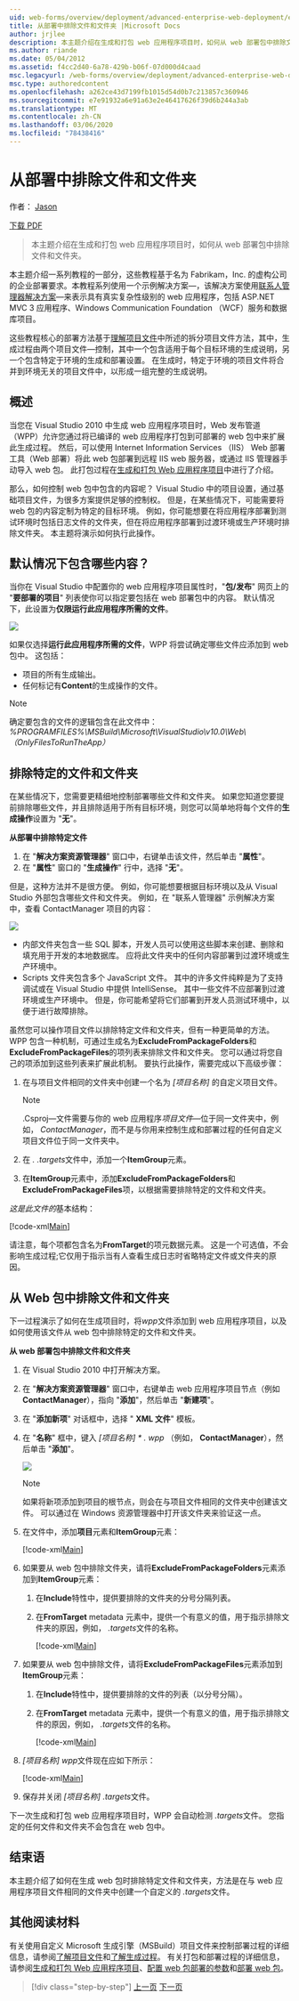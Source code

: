 ```yaml
---
uid: web-forms/overview/deployment/advanced-enterprise-web-deployment/excluding-files-and-folders-from-deployment
title: 从部署中排除文件和文件夹 |Microsoft Docs
author: jrjlee
description: 本主题介绍在生成和打包 web 应用程序项目时，如何从 web 部署包中排除文件和文件夹。
ms.author: riande
ms.date: 05/04/2012
ms.assetid: f4cc2d40-6a78-429b-b06f-07d000d4caad
msc.legacyurl: /web-forms/overview/deployment/advanced-enterprise-web-deployment/excluding-files-and-folders-from-deployment
msc.type: authoredcontent
ms.openlocfilehash: a262ce43d7199fb1015d54d0b7c213857c360946
ms.sourcegitcommit: e7e91932a6e91a63e2e46417626f39d6b244a3ab
ms.translationtype: MT
ms.contentlocale: zh-CN
ms.lasthandoff: 03/06/2020
ms.locfileid: "78438416"
---
```

# <a name="excluding-files-and-folders-from-deployment"></a>从部署中排除文件和文件夹

作者： [Jason](https://github.com/jrjlee)

[下载 PDF](https://msdnshared.blob.core.windows.net/media/MSDNBlogsFS/prod.evol.blogs.msdn.com/CommunityServer.Blogs.Components.WeblogFiles/00/00/00/63/56/8130.DeployingWebAppsInEnterpriseScenarios.pdf)

> 本主题介绍在生成和打包 web 应用程序项目时，如何从 web 部署包中排除文件和文件夹。

本主题介绍一系列教程的一部分，这些教程基于名为 Fabrikam，Inc. 的虚构公司的企业部署要求。本教程系列使用一个示例解决方案&#x2014;，该解决方案使用[联系人管理器解决方案](../web-deployment-in-the-enterprise/the-contact-manager-solution.md)&#x2014;来表示具有真实复杂性级别的 web 应用程序，包括 ASP.NET MVC 3 应用程序、Windows Communication Foundation （WCF）服务和数据库项目。

这些教程核心的部署方法基于[理解项目文件](../web-deployment-in-the-enterprise/understanding-the-project-file.md)中所述的拆分项目文件方法，其中，生成过程由两个项目文件&#x2014;控制，其中一个包含适用于每个目标环境的生成说明，另一个包含特定于环境的生成和部署设置。 在生成时，特定于环境的项目文件将合并到环境无关的项目文件中，以形成一组完整的生成说明。

## <a name="overview"></a>概述

当您在 Visual Studio 2010 中生成 web 应用程序项目时，Web 发布管道（WPP）允许您通过将已编译的 web 应用程序打包到可部署的 web 包中来扩展此生成过程。 然后，可以使用 Internet Information Services （IIS） Web 部署工具（Web 部署）将此 web 包部署到远程 IIS web 服务器，或通过 IIS 管理器手动导入 web 包。 此打包过程在[生成和打包 Web 应用程序项目](../web-deployment-in-the-enterprise/building-and-packaging-web-application-projects.md)中进行了介绍。

那么，如何控制 web 包中包含的内容呢？ Visual Studio 中的项目设置，通过基础项目文件，为很多方案提供足够的控制权。 但是，在某些情况下，可能需要将 web 包的内容定制为特定的目标环境。 例如，你可能想要在将应用程序部署到测试环境时包括日志文件的文件夹，但在将应用程序部署到过渡环境或生产环境时排除文件夹。 本主题将演示如何执行此操作。

## <a name="what-gets-included-by-default"></a>默认情况下包含哪些内容？

当你在 Visual Studio 中配置你的 web 应用程序项目属性时，"**包/发布**" 网页上的 "**要部署的项目**" 列表使你可以指定要包括在 web 部署包中的内容。 默认情况下，此设置为**仅限运行此应用程序所需的文件**。

![](excluding-files-and-folders-from-deployment/_static/image1.png)

如果仅选择**运行此应用程序所需的文件**，WPP 将尝试确定哪些文件应添加到 web 包中。 这包括：

- 项目的所有生成输出。
- 任何标记有**Content**的生成操作的文件。

> [!NOTE]
> 确定要包含的文件的逻辑包含在此文件中：   
> *%PROGRAMFILES%\MSBuild\Microsoft\VisualStudio\v10.0\Web\ （OnlyFilesToRunTheApp）*

## <a name="excluding-specific-files-and-folders"></a>排除特定的文件和文件夹

在某些情况下，您需要更精细地控制部署哪些文件和文件夹。 如果您知道您要提前排除哪些文件，并且排除适用于所有目标环境，则您可以简单地将每个文件的**生成操作**设置为 "**无**"。

**从部署中排除特定文件**

1. 在 "**解决方案资源管理器**" 窗口中，右键单击该文件，然后单击 "**属性**"。
2. 在 "**属性**" 窗口的 "**生成操作**" 行中，选择 "**无**"。

但是，这种方法并不是很方便。 例如，你可能想要根据目标环境以及从 Visual Studio 外部包含哪些文件和文件夹。 例如，在 "联系人管理器" 示例解决方案中，查看 ContactManager 项目的内容：

![](excluding-files-and-folders-from-deployment/_static/image2.png)

- 内部文件夹包含一些 SQL 脚本，开发人员可以使用这些脚本来创建、删除和填充用于开发的本地数据库。 应将此文件夹中的任何内容部署到过渡环境或生产环境中。
- Scripts 文件夹包含多个 JavaScript 文件。 其中的许多文件纯粹是为了支持调试或在 Visual Studio 中提供 IntelliSense。 其中一些文件不应部署到过渡环境或生产环境中。 但是，你可能希望将它们部署到开发人员测试环境中，以便于进行故障排除。

虽然您可以操作项目文件以排除特定文件和文件夹，但有一种更简单的方法。 WPP 包含一种机制，可通过生成名为**ExcludeFromPackageFolders**和**ExcludeFromPackageFiles**的项列表来排除文件和文件夹。 您可以通过将您自己的项添加到这些列表来扩展此机制。 要执行此操作，需要完成以下高级步骤：

1. 在与项目文件相同的文件夹中创建一个名为 *[项目名称]* 的自定义项目文件。

    > [!NOTE]
    > .Csproj&#x2014;文件需要与你的 web 应用程序*项目文件*&#x2014;位于同一文件夹中，例如， *ContactManager*，而不是与你用来控制生成和部署过程的任何自定义项目文件位于同一文件夹中。
2. 在 *. .targets*文件中，添加一个**ItemGroup**元素。
3. 在**ItemGroup**元素中，添加**ExcludeFromPackageFolders**和**ExcludeFromPackageFiles**项，以根据需要排除特定的文件和文件夹。

*这是此文件的*基本结构：

[!code-xml[Main](excluding-files-and-folders-from-deployment/samples/sample1.xml)]

请注意，每个项都包含名为**FromTarget**的项元数据元素。 这是一个可选值，不会影响生成过程;它仅用于指示当有人查看生成日志时省略特定文件或文件夹的原因。

## <a name="excluding-files-and-folders-from-a-web-package"></a>从 Web 包中排除文件和文件夹

下一过程演示了如何在生成项目时，将*wpp*文件添加到 web 应用程序项目，以及如何使用该文件从 web 包中排除特定的文件和文件夹。

**从 web 部署包中排除文件和文件夹**

1. 在 Visual Studio 2010 中打开解决方案。
2. 在 "**解决方案资源管理器**" 窗口中，右键单击 web 应用程序项目节点（例如**ContactManager**），指向 "**添加**"，然后单击 "**新建项**"。
3. 在 "**添加新项**" 对话框中，选择 " **XML 文件**" 模板。
4. 在 "**名称**" 框中，键入 *[项目名称] * *. wpp** （例如， **ContactManager**），然后单击 "**添加**"。

    ![](excluding-files-and-folders-from-deployment/_static/image3.png)

    > [!NOTE]
    > 如果将新项添加到项目的根节点，则会在与项目文件相同的文件夹中创建该文件。 可以通过在 Windows 资源管理器中打开该文件夹来验证这一点。
5. 在文件中，添加**项目**元素和**ItemGroup**元素：

    [!code-xml[Main](excluding-files-and-folders-from-deployment/samples/sample2.xml)]
6. 如果要从 web 包中排除文件夹，请将**ExcludeFromPackageFolders**元素添加到**ItemGroup**元素：

   1. 在**Include**特性中，提供要排除的文件夹的分号分隔列表。
   2. 在**FromTarget** metadata 元素中，提供一个有意义的值，用于指示排除文件夹的原因，例如， *.targets*文件的名称。

      [!code-xml[Main](excluding-files-and-folders-from-deployment/samples/sample3.xml)]
7. 如果要从 web 包中排除文件，请将**ExcludeFromPackageFiles**元素添加到**ItemGroup**元素：

   1. 在**Include**特性中，提供要排除的文件的列表（以分号分隔）。
   2. 在**FromTarget** metadata 元素中，提供一个有意义的值，用于指示排除文件的原因，例如， *.targets*文件的名称。

      [!code-xml[Main](excluding-files-and-folders-from-deployment/samples/sample4.xml)]
8. *[项目名称] wpp*文件现在应如下所示：

    [!code-xml[Main](excluding-files-and-folders-from-deployment/samples/sample5.xml)]
9. 保存并关闭 *[项目名称] .targets*文件。

下一次生成和打包 web 应用程序项目时，WPP 会自动检测 *.targets*文件。 您指定的任何文件和文件夹不会包含在 web 包中。

## <a name="conclusion"></a>结束语

本主题介绍了如何在生成 web 包时排除特定文件和文件夹，方法是在与 web 应用程序项目文件相同的文件夹中创建一个自定义的 *.targets*文件。

## <a name="further-reading"></a>其他阅读材料

有关使用自定义 Microsoft 生成引擎（MSBuild）项目文件来控制部署过程的详细信息，请参阅[了解项目文件](../web-deployment-in-the-enterprise/understanding-the-project-file.md)和[了解生成过程](../web-deployment-in-the-enterprise/understanding-the-build-process.md)。 有关打包和部署过程的详细信息，请参阅[生成和打包 Web 应用程序项目](../web-deployment-in-the-enterprise/building-and-packaging-web-application-projects.md)、[配置 web 包部署的参数](../web-deployment-in-the-enterprise/configuring-parameters-for-web-package-deployment.md)和[部署 web 包](../web-deployment-in-the-enterprise/deploying-web-packages.md)。

> [!div class="step-by-step"]
> [上一页](deploying-membership-databases-to-enterprise-environments.md)
> [下一页](taking-web-applications-offline-with-web-deploy.md)
